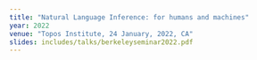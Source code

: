 ```yaml
---
title: "Natural Language Inference: for humans and machines"
year: 2022
venue: "Topos Institute, 24 January, 2022, CA"
slides: includes/talks/berkeleyseminar2022.pdf
---
```

